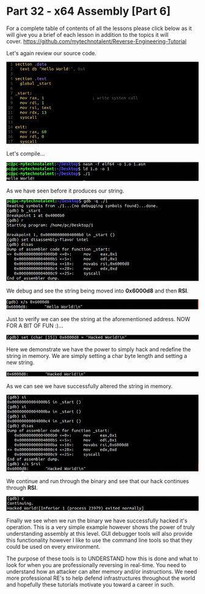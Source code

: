 # Part 32 - x64 Assembly \[Part 6\]

For a complete table of contents of all the lessons please click below as it will give you a brief of each lesson in addition to the topics it will cover.&nbsp;https://github.com/mytechnotalent/Reverse-Engineering-Tutorial

Let's again review our source code.

<div class="slate-resizable-image-embed slate-image-embed__resize-full-width"><img src="/imgs/1553853169947.jpg"/></div>

Let's compile...

<div class="slate-resizable-image-embed slate-image-embed__resize-full-width"><img src="/imgs/1553853185424.jpg"/></div>

As we have seen before it produces our string.

<div class="slate-resizable-image-embed slate-image-embed__resize-full-width"><img src="/imgs/1553853213341.jpg"/></div>

We debug and see the string being moved into __0x6000d8__ and then __RSI__.

<div class="slate-resizable-image-embed slate-image-embed__resize-full-width"><img src="/imgs/1553853259407.jpg"/></div>

Just to verify we can see the string at the aforementioned address. NOW FOR A BIT OF FUN :)...

<div class="slate-resizable-image-embed slate-image-embed__resize-full-width"><img src="/imgs/1553853296959.jpg"/></div>

Here we demonstrate we have the power to simply hack and redefine the string in memory. We are simply setting a char byte length and setting a new string.

<div class="slate-resizable-image-embed slate-image-embed__resize-full-width"><img src="/imgs/1553853373225.jpg"/></div>

As we can see we have successfully altered the string in memory.

<div class="slate-resizable-image-embed slate-image-embed__resize-full-width"><img src="/imgs/1553853413835.jpg"/></div>

We continue and run through the binary and see that our hack continues through __RSI__.

<div class="slate-resizable-image-embed slate-image-embed__resize-full-width"><img src="/imgs/1553853461475.jpg"/></div>

Finally we see when we run the binary we have successfully hacked it's operation. This is a very simple example however shows the power of truly understanding assembly at this level. GUI debugger tools will also provide this functionality however I like to use the command line tools so that they could be used on every environment.

The purpose of these tools is to UNDERSTAND how this is done and what to look for when you are professionally reversing in real-time. You need to understand how an attacker can alter memory and/or instructions. We need more professional RE's to help defend infrastructures throughout the world and hopefully these tutorials motivate you toward a career in such.